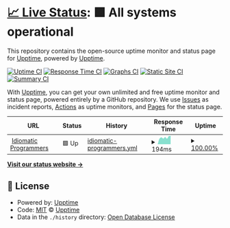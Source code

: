 # [📈 Live Status](https://demo.upptime.js.org): <!--live status--> **🟩 All systems operational**

This repository contains the open-source uptime monitor and status page for [Upptime](https://upptime.js.org), powered by [Upptime](https://github.com/upptime/upptime).

[![Uptime CI](https://github.com/Idiomatic-Programmers/status/workflows/Uptime%20CI/badge.svg)](https://github.com/Idiomatic-Programmers/status/actions?query=workflow%3A%22Uptime+CI%22)
[![Response Time CI](https://github.com/Idiomatic-Programmers/status/workflows/Response%20Time%20CI/badge.svg)](https://github.com/Idiomatic-Programmers/status/actions?query=workflow%3A%22Response+Time+CI%22)
[![Graphs CI](https://github.com/Idiomatic-Programmers/status/workflows/Graphs%20CI/badge.svg)](https://github.com/Idiomatic-Programmers/status/actions?query=workflow%3A%22Graphs+CI%22)
[![Static Site CI](https://github.com/Idiomatic-Programmers/status/workflows/Static%20Site%20CI/badge.svg)](https://github.com/Idiomatic-Programmers/status/actions?query=workflow%3A%22Static+Site+CI%22)
[![Summary CI](https://github.com/Idiomatic-Programmers/status/workflows/Summary%20CI/badge.svg)](https://github.com/Idiomatic-Programmers/status/actions?query=workflow%3A%22Summary+CI%22)

With [Upptime](https://upptime.js.org), you can get your own unlimited and free uptime monitor and status page, powered entirely by a GitHub repository. We use [Issues](https://github.com/upptime/upptime/issues) as incident reports, [Actions](https://github.com/Idiomatic-Programmers/status/actions) as uptime monitors, and [Pages](https://demo.upptime.js.org) for the status page.

<!--start: status pages-->
<!-- This summary is generated by Upptime (https://github.com/upptime/upptime) -->
<!-- Do not edit this manually, your changes will be overwritten -->
<!-- prettier-ignore -->
| URL | Status | History | Response Time | Uptime |
| --- | ------ | ------- | ------------- | ------ |
| <img alt="" src="https://icons.duckduckgo.com/ip3/idiomaticprogrammers.com.ico" height="13"> [Idiomatic Programmers](https://idiomaticprogrammers.com) | 🟩 Up | [idiomatic-programmers.yml](https://github.com/Idiomatic-Programmers/status/commits/HEAD/history/idiomatic-programmers.yml) | <details><summary><img alt="Response time graph" src="./graphs/idiomatic-programmers/response-time-week.png" height="20"> 194ms</summary><br><a href="https://Idiomatic-Programmers.github.io/status/history/idiomatic-programmers"><img alt="Response time 178" src="https://img.shields.io/endpoint?url=https%3A%2F%2Fraw.githubusercontent.com%2FIdiomatic-Programmers%2Fstatus%2FHEAD%2Fapi%2Fidiomatic-programmers%2Fresponse-time.json"></a><br><a href="https://Idiomatic-Programmers.github.io/status/history/idiomatic-programmers"><img alt="24-hour response time 247" src="https://img.shields.io/endpoint?url=https%3A%2F%2Fraw.githubusercontent.com%2FIdiomatic-Programmers%2Fstatus%2FHEAD%2Fapi%2Fidiomatic-programmers%2Fresponse-time-day.json"></a><br><a href="https://Idiomatic-Programmers.github.io/status/history/idiomatic-programmers"><img alt="7-day response time 194" src="https://img.shields.io/endpoint?url=https%3A%2F%2Fraw.githubusercontent.com%2FIdiomatic-Programmers%2Fstatus%2FHEAD%2Fapi%2Fidiomatic-programmers%2Fresponse-time-week.json"></a><br><a href="https://Idiomatic-Programmers.github.io/status/history/idiomatic-programmers"><img alt="30-day response time 171" src="https://img.shields.io/endpoint?url=https%3A%2F%2Fraw.githubusercontent.com%2FIdiomatic-Programmers%2Fstatus%2FHEAD%2Fapi%2Fidiomatic-programmers%2Fresponse-time-month.json"></a><br><a href="https://Idiomatic-Programmers.github.io/status/history/idiomatic-programmers"><img alt="1-year response time 175" src="https://img.shields.io/endpoint?url=https%3A%2F%2Fraw.githubusercontent.com%2FIdiomatic-Programmers%2Fstatus%2FHEAD%2Fapi%2Fidiomatic-programmers%2Fresponse-time-year.json"></a></details> | <details><summary><a href="https://Idiomatic-Programmers.github.io/status/history/idiomatic-programmers">100.00%</a></summary><a href="https://Idiomatic-Programmers.github.io/status/history/idiomatic-programmers"><img alt="All-time uptime 99.71%" src="https://img.shields.io/endpoint?url=https%3A%2F%2Fraw.githubusercontent.com%2FIdiomatic-Programmers%2Fstatus%2FHEAD%2Fapi%2Fidiomatic-programmers%2Fuptime.json"></a><br><a href="https://Idiomatic-Programmers.github.io/status/history/idiomatic-programmers"><img alt="24-hour uptime 100.00%" src="https://img.shields.io/endpoint?url=https%3A%2F%2Fraw.githubusercontent.com%2FIdiomatic-Programmers%2Fstatus%2FHEAD%2Fapi%2Fidiomatic-programmers%2Fuptime-day.json"></a><br><a href="https://Idiomatic-Programmers.github.io/status/history/idiomatic-programmers"><img alt="7-day uptime 100.00%" src="https://img.shields.io/endpoint?url=https%3A%2F%2Fraw.githubusercontent.com%2FIdiomatic-Programmers%2Fstatus%2FHEAD%2Fapi%2Fidiomatic-programmers%2Fuptime-week.json"></a><br><a href="https://Idiomatic-Programmers.github.io/status/history/idiomatic-programmers"><img alt="30-day uptime 100.00%" src="https://img.shields.io/endpoint?url=https%3A%2F%2Fraw.githubusercontent.com%2FIdiomatic-Programmers%2Fstatus%2FHEAD%2Fapi%2Fidiomatic-programmers%2Fuptime-month.json"></a><br><a href="https://Idiomatic-Programmers.github.io/status/history/idiomatic-programmers"><img alt="1-year uptime 99.95%" src="https://img.shields.io/endpoint?url=https%3A%2F%2Fraw.githubusercontent.com%2FIdiomatic-Programmers%2Fstatus%2FHEAD%2Fapi%2Fidiomatic-programmers%2Fuptime-year.json"></a></details>

<!--end: status pages-->

[**Visit our status website →**](https://demo.upptime.js.org)

## 📄 License

- Powered by: [Upptime](https://github.com/upptime/upptime)
- Code: [MIT](./LICENSE) © [Upptime](https://upptime.js.org)
- Data in the `./history` directory: [Open Database License](https://opendatacommons.org/licenses/odbl/1-0/)
